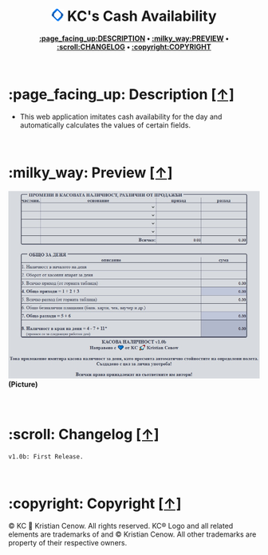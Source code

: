 <h1 align="center"><img src="https://raw.githubusercontent.com/kcenow/Cash-Availability/main/favicon.png" width="25px" height="25px"> KC's Cash Availability</h1>
<p align="center"><b><a href="#page_facing_up-description-">:page_facing_up:DESCRIPTION</a> • <a href="#milky_way-preview-">:milky_way:PREVIEW</a> • <a href="#scroll-changelog-">:scroll:CHANGELOG</a> • <a href="#copyright-copyright-">:copyright:COPYRIGHT</a></b></p>

<br />

<h1>:page_facing_up: Description <a href="#-kcs-cash-availability" title="Go to Navigation">[↑]</a></h1>

* This web application imitates cash availability for the day and automatically calculates the values of certain fields.

<br />

<h1>:milky_way: Preview <a href="#-kcs-cash-availability" title="Go to Navigation">[↑]</a></h1>

<h4><img src="https://raw.githubusercontent.com/kcenow/Cash-Availability/main/Preview/Preview.jpg"><br />
(Picture)</h4>

<br />

<h1>:scroll: Changelog <a href="#-kcs-cash-availability" title="Go to Navigation">[↑]</a></h1>

```
v1.0b: First Release.
```

<br />

<h1>:copyright: Copyright <a href="#-kcs-cash-availability" title="Go to Navigation">[↑]</a></h1>
© KC &#128640; Kristian Cenow. All rights reserved. KC® Logo and all related elements are trademarks of and © Kristian Cenow. All other trademarks are property of their respective owners.
